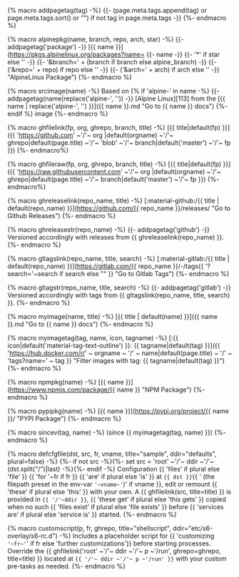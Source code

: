 {% macro addpagetag(tag) -%}
{{- (page.meta.tags.append(tag) or page.meta.tags.sort() or "") if not tag in page.meta.tags -}}
{%- endmacro %}

{% macro alpinepkg(name, branch, repo, arch, star) -%}
{{- addpagetag('package') -}}
[{{ name }}](https://pkgs.alpinelinux.org/packages?name=
{{- name -}}
{{- '*' if star else '' -}}
{{- '&branch=' + (branch if branch else alpine_branch) -}}
{{- ('&repo=' + repo) if repo else '' -}}
{{- ('&arch=' + arch) if arch else '' -}} "AlpineLinux Package")
{%- endmacro %}

{% macro srcimage(name) -%}
Based on
{% if 'alpine-' in name -%}
{{- addpagetag(name|replace('alpine-', '')) -}}
[Alpine Linux][113]
from the
[{{ name | replace('alpine-', '') }}]({{ name }}.md "Go to {{ name }} docs")
{%- endif %}
image
{%- endmacro %}

{% macro ghfilelink(fp, org, ghrepo, branch, title) -%}
[{{ title|default(fp) }}]({{ 'https://github.com'
~'/'~ org   |default(orgname)
~'/'~ ghrepo|default(page.title)
~'/'~ 'blob'
~'/'~ branch|default('master')
~'/'~ fp }})
{%- endmacro%}

{% macro ghfileraw(fp, org, ghrepo, branch, title) -%}
[{{ title|default(fp) }}]({{ 'https://raw.githubusercontent.com'
~'/'~ org   |default(orgname)
~'/'~ ghrepo|default(page.title)
~'/'~ branch|default('master')
~'/'~ fp }})
{%- endmacro%}

{% macro ghreleaselink(repo_name, title) -%}
[:material-github:/{{ title | default(repo_name) }}](https://github.com/{{ repo_name }}/releases/ "Go to Github Releases")
{%- endmacro %}

{% macro ghreleasestr(repo_name) -%}
{{- addpagetag('github') -}}
Versioned accordingly with releases from {{ ghreleaselink(repo_name) }}.
{%- endmacro %}

{% macro gltagslink(repo_name, title, search) -%}
[:material-gitlab:/{{ title | default(repo_name) }}](https://gitlab.com/{{ repo_name }}/-/tags{{ '?search='~search if search else "" }} "Go to Gitlab Tags")
{%- endmacro %}

{% macro gltagstr(repo_name, title, search) -%}
{{- addpagetag('gitlab') -}}
Versioned accordingly with tags from {{ gltagslink(repo_name, title, search) }}.
{%- endmacro %}

{% macro myimage(name, title) -%}
[{{ title | default(name) }}]({{ name }}.md "Go to {{ name }} docs")
{%- endmacro %}

{% macro myimagetag(tag, name, icon, tagname) -%}
[:{{ icon|default('material-tag-text-outline')
}}: {{ tagname|default(tag) }}]({{
'https://hub.docker.com/r/' ~ orgname
~ '/' ~ name|default(page.title)
~ '/' ~ 'tags?name=' ~ tag
}} "Filter images with tag: {{ tagname|default(tag) }}")
{%- endmacro %}

{% macro npmpkg(name) -%}
[{{ name }}](https://www.npmjs.com/package/{{ name }} "NPM Package")
{%- endmacro %}

{% macro pypipkg(name) -%}
[{{ name }}](https://pypi.org/project/{{ name }}/ "PYPI Package")
{%- endmacro %}

{% macro sincev(tag, name) -%}
(since {{ myimagetag(tag, name) }})
{%- endmacro %}

{% macro defcfgfile(dst, src, fr, vname, title="sample", ddir="defaults", plural=false) -%}
{%- if not src -%}{%- set src = 'root' ~'/'~ ddir ~'/'~ (dst.split("/")|last) -%}{%- endif -%}
Configuration {{ 'files' if plural else 'file' }} {{ 'for '~fr if
fr }} {{ 'are' if plural else 'is' }} at `{{ dst }}`{{ ' (the
filepath preset in the env-var `'~vname~'`)' if vname }},
edit or remount {{ 'these' if plural else 'this' }} with your own.
A {{ ghfilelink(src, title=title) }} is provided in `{{ '/'~ddir
}}`, {{ 'these get' if plural else 'this gets' }} copied when no
such {{ 'files exist' if plural else 'file exists' }} before {{
'services are' if plural else 'service is' }} started.
{%- endmacro %}

{% macro customscript(p, fr, ghrepo, title="shellscript", ddir="etc/s6-overlay/s6-rc.d") -%}
Includes a placeholder script for {{ 'customizing `'~fr~'`' if fr
else 'further customizations'}} before starting processes.
Override the {{ ghfilelink('root' ~'/'~ ddir ~'/'~ p ~'/run', ghrepo=ghrepo, title=title) }}
located at `{{ '/'~ ddir ~'/'~ p ~'/run' }}` with your custom
pre-tasks as needed.
{%- endmacro %}
